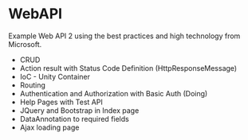 # WebAPI
Example Web API 2 using the best practices and high technology from Microsoft.

<ul>
  <li>CRUD</li>
  <li>Action result with Status Code Definition (HttpResponseMessage)</li>
  <li>IoC - Unity Container</li>
  <li>Routing</li>
  <li>Authentication and Authorization with Basic Auth (Doing)</li>
  <li>Help Pages with Test API</li>
  <li>JQuery and Bootstrap in Index page</li>
  <li>DataAnnotation to required fields</li>
  <li>Ajax loading page</li>
</ul>

